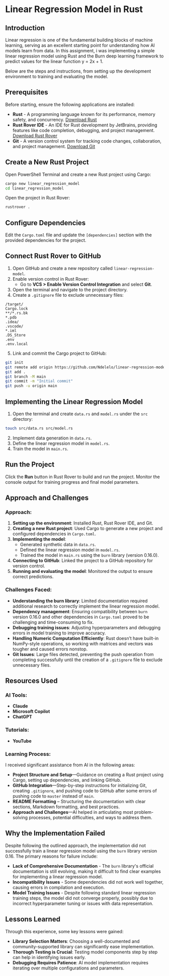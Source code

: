# Linear Regression Model in Rust

## Introduction
Linear regression is one of the fundamental building blocks of machine learning, serving as an excellent starting point for understanding how AI models learn from data. In this assignment, i was implementing a simple linear regression model using Rust and the Burn deep learning framework to predict values for the linear function y = 2x + 1.

Below are the steps and instructions, from setting up the development environment to training and evaluating the model.

## Prerequisites
Before starting, ensure the following applications are installed:

- **Rust** - A programming language known for its performance, memory safety, and concurrency. [Download Rust](https://www.rust-lang.org/)
- **Rust Rover IDE** - An IDE for Rust development by JetBrains, providing features like code completion, debugging, and project management. [Download Rust Rover](https://www.jetbrains.com/rustrover/)
- **Git** - A version control system for tracking code changes, collaboration, and project management. [Download Git](https://git-scm.com/)

## Create a New Rust Project
Open PowerShell Terminal and create a new Rust project using Cargo:

```sh
cargo new linear_regression_model
cd linear_regression_model
```

Open the project in Rust Rover:

```sh
rustrover .
```

## Configure Dependencies
Edit the `Cargo.toml` file and update the `[dependencies]` section with the provided dependencies for the project.

## Connect Rust Rover to GitHub

1. Open GitHub and create a new repository called `linear-regression-model`.
2. Enable version control in Rust Rover:
   - Go to **VCS > Enable Version Control Integration** and select **Git**.
3. Open the terminal and navigate to the project directory.
4. Create a `.gitignore` file to exclude unnecessary files:

```plaintext
/target/
Cargo.lock
**/*.rs.bk
*.pdb
.idea/
.vscode/
*.iml
.DS_Store
.env
.env.local
```

5. Link and commit the Cargo project to GitHub:

```sh
git init
git remote add origin https://github.com/Ndelelo/linear-regression-model.git
git add .
git branch -M main
git commit -m "Initial commit"
git push -u origin main
```

## Implementing the Linear Regression Model

1. Open the terminal and create `data.rs` and `model.rs` under the `src` directory:

```sh
touch src/data.rs src/model.rs
```

2. Implement data generation in `data.rs`.
3. Define the linear regression model in `model.rs`.
4. Train the model in `main.rs`.

## Run the Project
Click the **Run** button in Rust Rover to build and run the project. Monitor the console output for training progress and final model parameters.

## Approach and Challenges

### Approach:
1. **Setting up the environment**: Installed Rust, Rust Rover IDE, and Git.
2. **Creating a new Rust project**: Used Cargo to generate a new project and configured dependencies in `Cargo.toml`.
3. **Implementing the model**:
   - Generated synthetic data in `data.rs`.
   - Defined the linear regression model in `model.rs`.
   - Trained the model in `main.rs` using the `burn` library (version 0.16.0).
4. **Connecting to GitHub**: Linked the project to a GitHub repository for version control.
5. **Running and evaluating the model**: Monitored the output to ensure correct predictions.

### Challenges Faced:
- **Understanding the burn library**: Limited documentation required additional research to correctly implement the linear regression model.
- **Dependency management**: Ensuring compatibility between `burn` version 0.16.0 and other dependencies in `Cargo.toml` proved to be challenging and time-consuming to fix.
- **Debugging training issues**: Adjusting hyperparameters and debugging errors in model training to improve accuracy.
- **Handling Numeric Computation Efficiently**: Rust doesn’t have built-in NumPy-style operations, so working with matrices and vectors was tougher and caused errors nonstop.
- **Git Issues**: Large files detected, preventing the push operation from completing successfully until the creation of a `.gitignore` file to exclude unnecessary files.

## Resources Used

### AI Tools:
- **Claude**
- **Microsoft Copilot**
- **ChatGPT**

### Tutorials:
- **YouTube**

### Learning Process:
I received significant assistance from AI in the following areas:

- **Project Structure and Setup**—Guidance on creating a Rust project using Cargo, setting up dependencies, and linking GitHub.
- **GitHub Integration**—Step-by-step instructions for initializing Git, creating `.gitignore`, and pushing code to GitHub after some errors of pushing code to `master` instead of `main`.
- **README Formatting** – Structuring the documentation with clear sections, Markdown formatting, and best practices.
- **Approach and Challenges**—AI helped in articulating most problem-solving processes, potential difficulties, and ways to address them.

## Why the Implementation Failed

Despite following the outlined approach, the implementation did not successfully train a linear regression model using the `burn` library version 0.16. The primary reasons for failure include:

- **Lack of Comprehensive Documentation** - The `burn` library's official documentation is still evolving, making it difficult to find clear examples for implementing a linear regression model.
- **Incompatibility Issues** - Some dependencies did not work well together, causing errors in compilation and execution.
- **Model Training Issues** - Despite following standard linear regression training steps, the model did not converge properly, possibly due to incorrect hyperparameter tuning or issues with data representation.

## Lessons Learned

Through this experience, some key lessons were gained:

- **Library Selection Matters**: Choosing a well-documented and community-supported library can significantly ease implementation.
- **Thorough Testing is Crucial**: Testing model components step by step can help in identifying issues early.
- **Debugging Requires Patience**: AI model implementation requires iterating over multiple configurations and parameters.
